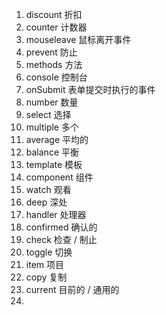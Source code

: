 1. discount   折扣
2. counter   计数器
3. mouseleave 鼠标离开事件
4. prevent 防止
5. methods 方法
6. console  控制台
7. onSubmit 表单提交时执行的事件
8. number 数量
9. select 选择
10. multiple 多个
11. average 平均的
12. balance 平衡
13. template 模板
14. component 组件
15. watch  观看 
16. deep 深处
17. handler  处理器
18. confirmed   确认的
19. check  检查 / 制止
20. toggle  切换
21. item  项目
22. copy  复制
23. current  目前的 / 通用的
24. 